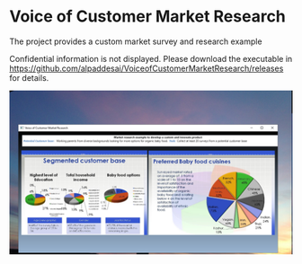 # Voice of Customer Market Research

The project provides a custom market survey and research example

Confidential information is not displayed. Please download the executable in https://github.com/alpaddesai/VoiceofCustomerMarketResearch/releases for details.

![image](VoC.png)


